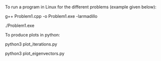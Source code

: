To run a program in Linux for the different problems (example given below):

g++ Problem1.cpp -o Problem1.exe -larmadillo

./Problem1.exe


To produce plots in python:

python3 plot_iterations.py

python3 plot_eigenvectors.py
